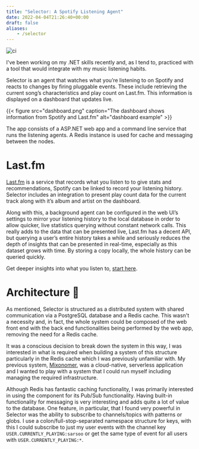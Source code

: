 ```yaml
---
title: "Selector: A Spotify Listening Agent"
date: 2022-04-04T21:26:40+00:00
draft: false
aliases:
    - /selector
---
```


![ci](https://github.com/sarsoo/Selector/actions/workflows/ci.yml/badge.svg)

I've been working on my .NET skills recently and, as I tend to, practiced with a tool that would integrate with my music listening habits.

Selector is an agent that watches what you’re listening to on Spotify and reacts to changes by firing pluggable events. These include retrieving the current song’s characteristics and play count on Last.fm. This information is displayed on a dashboard that updates live.

{{< figure src="dashboard.png" caption="The dashboard shows information from Spotify and Last.fm" alt="dashboard example" >}}

The app consists of a ASP.NET web app and a command line service that runs the listening agents. A Redis instance is used for cache and messaging between the nodes.

# Last.fm

[Last.fm](https://last.fm) is a service that records what you listen to to give stats and recommendations, Spotify can be linked to record your listening history. Selector includes an integration to present play count data for the current track along with it’s album and artist on the dashboard. 

Along with this, a background agent can be configured in the web UI’s settings to mirror your listening history to the local database in order to allow quicker, live statistics querying without constant network calls. This really adds to the data that can be presented live, Last.fm has a decent API, but querying a user’s entire history takes a while and seriously reduces the depth of insights that can be presented in real-time, especially as this dataset grows with time. By storing a copy locally, the whole history can be queried quickly.

Get deeper insights into what you listen to, [start here](https://selector.sarsoo.xyz).

# Architecture 🔧

As mentioned, Selector is structured as a distributed system with shared communication via a PostgreSQL database and a Redis cache. This wasn't a necessity and, in fact, the whole system could be composed of the web front end with the back end functionalities being performed by the web app, removing the need for a Redis cache.

It was a conscious decision to break down the system in this way, I was interested in what is required when building a system of this structure particularly in the Redis cache which I was previously unfamiliar with. My previous system, [Mixonomer](/mixonomer), was a cloud-native, serverless application and I wanted to play with a system that I could run myself including managing the required infrastructure.

Although Redis has fantastic caching functionality, I was primarily interested in using the component for its Pub/Sub functionality. Having built-in functionality for messaging is very interesting and adds quite a lot of value to the database. One feature, in particular, that I found very powerful in Selector was the ability to subscribe to channels/topics with patterns or globs. I use a colon/full-stop-separated namespace structure for keys, with this I could subscribe to just my user events with the channel key `USER.CURRENTLY_PLAYING:sarsoo` or get the same type of event for all users with `USER.CURRENTLY_PLAYING:*`.